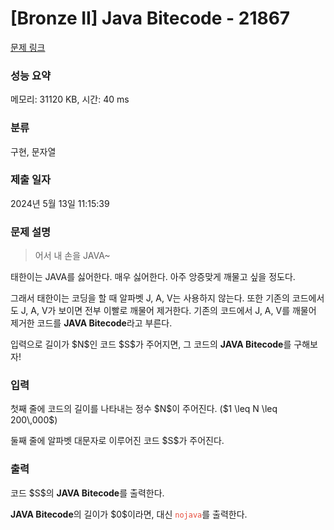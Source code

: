 # [Bronze II] Java Bitecode - 21867 

[문제 링크](https://www.acmicpc.net/problem/21867) 

### 성능 요약

메모리: 31120 KB, 시간: 40 ms

### 분류

구현, 문자열

### 제출 일자

2024년 5월 13일 11:15:39

### 문제 설명

<blockquote>
<p>어서 내 손을  JAVA~</p>
</blockquote>

<p>태한이는 JAVA를 싫어한다. 매우 싫어한다. 아주 앙증맞게 깨물고 싶을 정도다.</p>

<p>그래서 태한이는 코딩을 할 때 알파벳 J, A, V는 사용하지 않는다. 또한 기존의 코드에서도 J, A, V가 보이면 전부 이빨로 깨물어 제거한다. 기존의 코드에서 J, A, V를 깨물어 제거한 코드를 <strong>JAVA Bitecode</strong>라고 부른다.</p>

<p>입력으로 길이가 $N$인 코드 $S$가 주어지면, 그 코드의 <strong>JAVA Bitecode</strong>를 구해보자!</p>

### 입력 

 <p>첫째 줄에 코드의 길이를 나타내는 정수 $N$이 주어진다. ($1 \leq N \leq 200\,000$)</p>

<p>둘째 줄에 알파벳 대문자로 이루어진 코드 $S$가 주어진다.</p>

### 출력 

 <p>코드 $S$의 <strong>JAVA Bitecode</strong>를 출력한다.</p>

<p><strong>JAVA Bitecode</strong>의 길이가 $0$이라면, 대신 <span style="color:#e74c3c;"><code>nojava</code></span>를 출력한다.</p>

